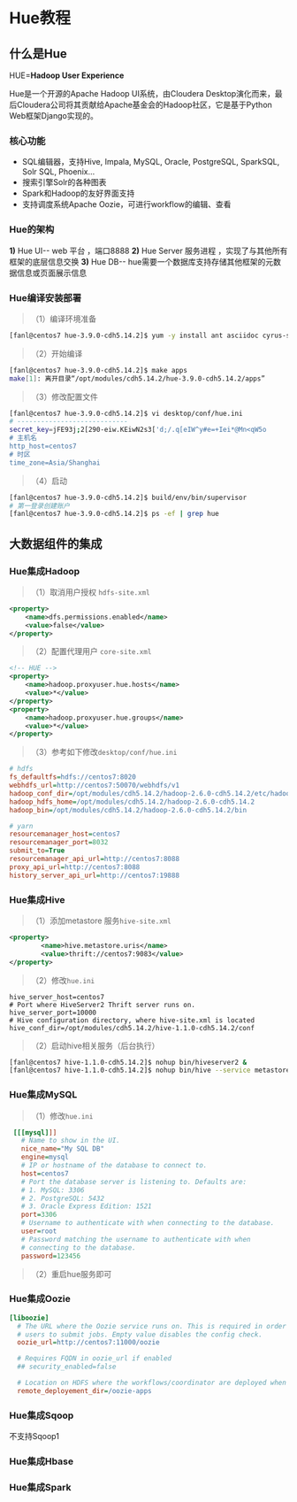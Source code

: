 # Hue教程

## 什么是Hue

HUE=**Hadoop User Experience**

Hue是一个开源的Apache Hadoop UI系统，由Cloudera Desktop演化而来，最后Cloudera公司将其贡献给Apache基金会的Hadoop社区，它是基于Python Web框架Django实现的。

### 核心功能

- SQL编辑器，支持Hive, Impala, MySQL, Oracle, PostgreSQL, SparkSQL, Solr SQL, Phoenix…
- 搜索引擎Solr的各种图表
- Spark和Hadoop的友好界面支持
- 支持调度系统Apache Oozie，可进行workflow的编辑、查看

### Hue的架构

**1)** Hue UI-- web 平台 ，端口8888
**2)** Hue Server 服务进程 ，实现了与其他所有框架的底层信息交换 
**3)** Hue DB-- hue需要一个数据库支持存储其他框架的元数据信息或页面展示信息  

### Hue编译安装部署

> （1）编译环境准备

```bash
[fanl@centos7 hue-3.9.0-cdh5.14.2]$ yum -y install ant asciidoc cyrus-sasl-devel cyrus-sasl-gssapi gcc gcc-c++ krb5-devel libtidy libxml2-devel libxslt-devel openldap-devel python-devel sqlite-devel openssl-devel  gmp-devel
```

> （2）开始编译

```bash
[fanl@centos7 hue-3.9.0-cdh5.14.2]$ make apps
make[1]: 离开目录“/opt/modules/cdh5.14.2/hue-3.9.0-cdh5.14.2/apps”
```

> （3）修改配置文件

```bash
[fanl@centos7 hue-3.9.0-cdh5.14.2]$ vi desktop/conf/hue.ini
# ----------------------------
secret_key=jFE93j;2[290-eiw.KEiwN2s3['d;/.q[eIW^y#e=+Iei*@Mn<qW5o
# 主机名
http_host=centos7
# 时区
time_zone=Asia/Shanghai
```

> （4）启动

```bash
[fanl@centos7 hue-3.9.0-cdh5.14.2]$ build/env/bin/supervisor
# 第一登录创建账户
[fanl@centos7 hue-3.9.0-cdh5.14.2]$ ps -ef | grep hue
```

## 大数据组件的集成

### Hue集成Hadoop

> （1）取消用户授权 `hdfs-site.xml`

```xml
<property>
	<name>dfs.permissions.enabled</name>
	<value>false</value>
</property>
```

> （2）配置代理用户 `core-site.xml`

```xml
<!-- HUE -->
<property>
    <name>hadoop.proxyuser.hue.hosts</name>
	<value>*</value>
</property>
<property>
	<name>hadoop.proxyuser.hue.groups</name>
	<value>*</value>
</property>
```

> （3）参考如下修改`desktop/conf/hue.ini`

```ini
# hdfs
fs_defaultfs=hdfs://centos7:8020
webhdfs_url=http://centos7:50070/webhdfs/v1
hadoop_conf_dir=/opt/modules/cdh5.14.2/hadoop-2.6.0-cdh5.14.2/etc/hadoop
hadoop_hdfs_home=/opt/modules/cdh5.14.2/hadoop-2.6.0-cdh5.14.2
hadoop_bin=/opt/modules/cdh5.14.2/hadoop-2.6.0-cdh5.14.2/bin

# yarn
resourcemanager_host=centos7
resourcemanager_port=8032
submit_to=True
resourcemanager_api_url=http://centos7:8088
proxy_api_url=http://centos7:8088
history_server_api_url=http://centos7:19888
```

### Hue集成Hive

> （1）添加metastore 服务`hive-site.xml`

```xml
<property>
		<name>hive.metastore.uris</name>
		<value>thrift://centos7:9083</value>
</property>
```

> （2）修改`hue.ini`

```properties
hive_server_host=centos7
# Port where HiveServer2 Thrift server runs on.
hive_server_port=10000
# Hive configuration directory, where hive-site.xml is located
hive_conf_dir=/opt/modules/cdh5.14.2/hive-1.1.0-cdh5.14.2/conf
```

> （2）启动hive相关服务（后台执行）

```bash
[fanl@centos7 hive-1.1.0-cdh5.14.2]$ nohup bin/hiveserver2 &  
[fanl@centos7 hive-1.1.0-cdh5.14.2]$ nohup bin/hive --service metastore &
```

### Hue集成MySQL

> （1）修改`hue.ini`

```ini
 [[[mysql]]]
   # Name to show in the UI.
   nice_name="My SQL DB"
   engine=mysql
   # IP or hostname of the database to connect to.
   host=centos7
   # Port the database server is listening to. Defaults are:
   # 1. MySQL: 3306
   # 2. PostgreSQL: 5432
   # 3. Oracle Express Edition: 1521
   port=3306
   # Username to authenticate with when connecting to the database.
   user=root
   # Password matching the username to authenticate with when
   # connecting to the database.
   password=123456
```

> （2）重启hue服务即可

### Hue集成Oozie

```ini
[liboozie]
  # The URL where the Oozie service runs on. This is required in order for
  # users to submit jobs. Empty value disables the config check.
  oozie_url=http://centos7:11000/oozie

  # Requires FQDN in oozie_url if enabled
  ## security_enabled=false

  # Location on HDFS where the workflows/coordinator are deployed when submitted.
  remote_deployement_dir=/oozie-apps
```

### Hue集成Sqoop

不支持Sqoop1

### Hue集成Hbase



### Hue集成Spark